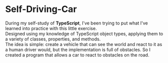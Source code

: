 # Self-Driving-Car
During my self-study of <b>TypeScript</b>, I've been trying to put what I've learned into practice with this little exercise. <br>
Designed using my knowledge of TypeScript object types, applying them to a variety of classes, properties, and methods.<br>
The idea is simple: create a vehicle that can see the world and react to it as a human driver would, but the implementation is full of obstacles. So I created a program that allows a car to react to obstacles on the road.
